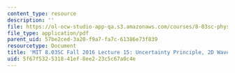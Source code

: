 ```yaml
---
content_type: resource
description: ''
file: https://ol-ocw-studio-app-qa.s3.amazonaws.com/courses/8-03sc-physics-iii-vibrations-and-waves-fall-2016/5f67f532531841ef8ee223c5c67a0c4e_MIT8_03SCF16_hw_Lec15.pdf
file_type: application/pdf
parent_uid: 57be2ced-3a20-f9a7-fa7c-61386e73f839
resourcetype: Document
title: 'MIT 8.03SC Fall 2016 Lecture 15: Uncertainty Principle, 2D Waves'
uid: 5f67f532-5318-41ef-8ee2-23c5c67a0c4e
---
```

